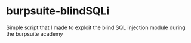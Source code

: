 # burpsuite-blindSQLi
Simple script that I made to exploit the blind SQL injection module during the burpsuite academy 
